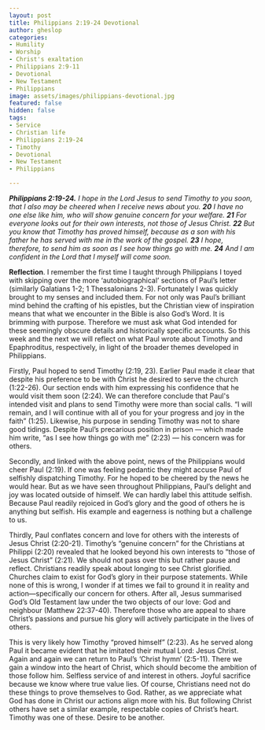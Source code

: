 ```yaml
---
layout: post
title: Philippians 2:19-24 Devotional
author: gheslop
categories:
- Humility
- Worship
- Christ's exaltation
- Philippians 2:9-11
- Devotional
- New Testament
- Philippians
image: assets/images/philippians-devotional.jpg
featured: false
hidden: false
tags:
- Service
- Christian life
- Philippians 2:19-24
- Timothy
- Devotional
- New Testament
- Philippians

---
```

**_Philippians 2:19-24._** _I hope in the Lord Jesus to send Timothy to you soon, that I also may be cheered when I receive news about you. **20** I have no one else like him, who will show genuine concern for your welfare. **21** For everyone looks out for their own interests, not those of Jesus Christ. **22** But you know that Timothy has proved himself, because as a son with his father he has served with me in the work of the gospel. **23** I hope, therefore, to send him as soon as I see how things go with me. **24** And I am confident in the Lord that I myself will come soon._

**Reflection**. I remember the first time I taught through Philippians I toyed with skipping over the more ‘autobiographical’ sections of Paul’s letter (similarly Galatians 1-2; 1 Thessalonians 2-3). Fortunately I was quickly brought to my senses and included them. For not only was Paul’s brilliant mind behind the crafting of his epistles, but the Christian view of inspiration means that what we encounter in the Bible is also God’s Word. It is brimming with purpose. Therefore we must ask what God intended for these seemingly obscure details and historically specific accounts. So this week and the next we will reflect on what Paul wrote about Timothy and Epaphroditus, respectively, in light of the broader themes developed in Philippians.

Firstly, Paul hoped to send Timothy (2:19, 23). Earlier Paul made it clear that despite his preference to be with Christ he desired to serve the church (1:22-26). Our section ends with him expressing his confidence that he would visit them soon (2:24). We can therefore conclude that Paul's intended visit and plans to send Timothy were more than social calls. “I will remain, and I will continue with all of you for your progress and joy in the faith” (1:25). Likewise, his purpose in sending Timothy was not to share good tidings. Despite Paul’s precarious position in prison — which made him write, “as I see how things go with me” (2:23) — his concern was for others.

Secondly, and linked with the above point, news of the Philippians would cheer Paul (2:19). If one was feeling pedantic they might accuse Paul of selfishly dispatching Timothy. For he hoped to be cheered by the news he would hear. But as we have seen throughout Philippians, Paul’s delight and joy was located outside of himself. We can hardly label this attitude selfish. Because Paul readily rejoiced in God’s glory and the good of others he is anything but selfish. His example and eagerness is nothing but a challenge to us.

Thirdly, Paul conflates concern and love for others with the interests of Jesus Christ (2:20-21). Timothy’s “genuine concern” for the Christians at Philippi (2:20) revealed that he looked beyond his own interests to “those of Jesus Christ” (2:21). We should not pass over this but rather pause and reflect. Christians readily speak about longing to see Christ glorified. Churches claim to exist for God’s glory in their purpose statements. While none of this is wrong, I wonder if at times we fail to ground it in reality and action—specifically our concern for others. After all, Jesus summarised God’s Old Testament law under the two objects of our love: God and neighbour (Matthew 22:37-40). Therefore those who are appeal to share Christ’s passions and pursue his glory will actively participate in the lives of others.

This is very likely how Timothy “proved himself” (2:23). As he served along Paul it became evident that he imitated their mutual Lord: Jesus Christ. Again and again we can return to Paul’s ‘Christ hymn’ (2:5-11). There we gain a window into the heart of Christ, which should become the ambition of those follow him. Selfless service of and interest in others. Joyful sacrifice because we know where true value lies. Of course, Christians need not do these things to prove themselves to God. Rather, as we appreciate what God has done in Christ our actions align more with his. But following Christ others have set a similar example, respectable copies of Christ’s heart. Timothy was one of these. Desire to be another.